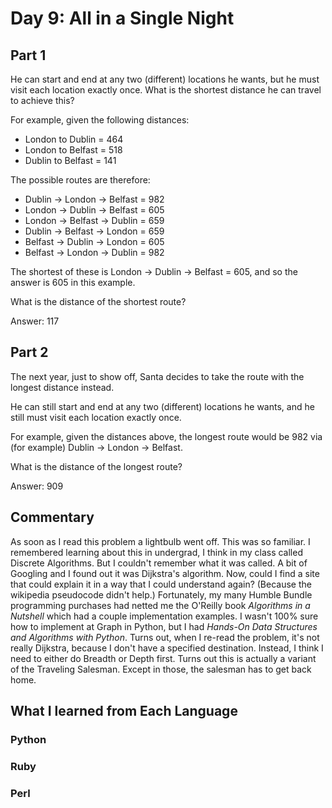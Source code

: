 # Day 9: All in a Single Night

## Part 1

He can start and end at any two (different) locations he wants, but he must visit each location exactly once. What is the shortest distance he can travel to achieve this?

For example, given the following distances:

- London to Dublin = 464
- London to Belfast = 518
- Dublin to Belfast = 141

The possible routes are therefore:

- Dublin -> London -> Belfast = 982
- London -> Dublin -> Belfast = 605
- London -> Belfast -> Dublin = 659
- Dublin -> Belfast -> London = 659
- Belfast -> Dublin -> London = 605
- Belfast -> London -> Dublin = 982

The shortest of these is London -> Dublin -> Belfast = 605, and so the answer is 605 in this example.

What is the distance of the shortest route?

Answer: 117

## Part 2

The next year, just to show off, Santa decides to take the route with the longest distance instead.

He can still start and end at any two (different) locations he wants, and he still must visit each location exactly once.

For example, given the distances above, the longest route would be 982 via (for example) Dublin -> London -> Belfast.

What is the distance of the longest route?

Answer: 909 


## Commentary
As soon as I read this problem a lightbulb went off. This was so familiar. I remembered learning about this in undergrad, I think in my class called Discrete Algorithms. But I couldn't remember what it was called. A bit of Googling and I found out it was 
Dijkstra's algorithm. Now, could I find a site that could explain it in a way that I could understand again? (Because the wikipedia pseudocode didn't help.) Fortunately, my many Humble Bundle programming purchases had netted me the O'Reilly book _Algorithms in a Nutshell_ which had a couple implementation examples. I wasn't 100% sure how to implement at Graph in Python, but I had _Hands-On Data Structures and Algorithms with Python_. Turns out, when I re-read the problem, it's not really Dijkstra, because I don't have a specified destination. Instead, I think I need to either do Breadth or Depth first. Turns out this is actually a variant of the Traveling Salesman. Except in those, the salesman has to get back home. 


## What I learned from Each Language

### Python

### Ruby

### Perl
